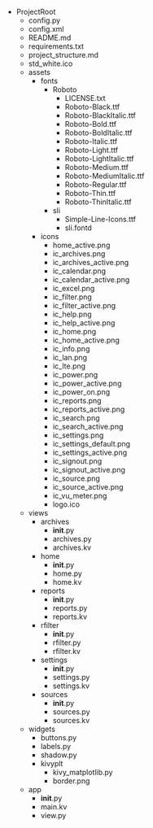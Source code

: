 - ProjectRoot
  - config.py
  - config.xml
  - README.md
  - requirements.txt
  - project_structure.md
  - std_white.ico
  - assets
    - fonts
      - Roboto
        - LICENSE.txt
        - Roboto-Black.ttf
        - Roboto-BlackItalic.ttf
        - Roboto-Bold.ttf
        - Roboto-BoldItalic.ttf
        - Roboto-Italic.ttf
        - Roboto-Light.ttf
        - Roboto-LightItalic.ttf
        - Roboto-Medium.ttf
        - Roboto-MediumItalic.ttf
        - Roboto-Regular.ttf
        - Roboto-Thin.ttf
        - Roboto-ThinItalic.ttf
      - sli
        - Simple-Line-Icons.ttf
        - sli.fontd
    - icons
      - home_active.png
      - ic_archives.png
      - ic_archives_active.png
      - ic_calendar.png
      - ic_calendar_active.png
      - ic_excel.png
      - ic_filter.png
      - ic_filter_active.png
      - ic_help.png
      - ic_help_active.png
      - ic_home.png
      - ic_home_active.png
      - ic_info.png
      - ic_lan.png
      - ic_lte.png
      - ic_power.png
      - ic_power_active.png
      - ic_power_on.png
      - ic_reports.png
      - ic_reports_active.png
      - ic_search.png
      - ic_search_active.png
      - ic_settings.png
      - ic_settings_default.png
      - ic_settings_active.png
      - ic_signout.png
      - ic_signout_active.png
      - ic_source.png
      - ic_source_active.png
      - ic_vu_meter.png
      - logo.ico
  - views
    - archives
      - __init__.py
      - archives.py
      - archives.kv
    - home
      - __init__.py
      - home.py
      - home.kv
    - reports
      - __init__.py
      - reports.py
      - reports.kv
    - rfilter
      - __init__.py
      - rfilter.py
      - rfilter.kv
    - settings
      - __init__.py
      - settings.py
      - settings.kv
    - sources
      - __init__.py
      - sources.py
      - sources.kv
  - widgets
    - buttons.py
    - labels.py
    - shadow.py
    - kivyplt
      - kivy_matplotlib.py
      - border.png
  - app
    - __init__.py
    - main.kv
    - view.py
